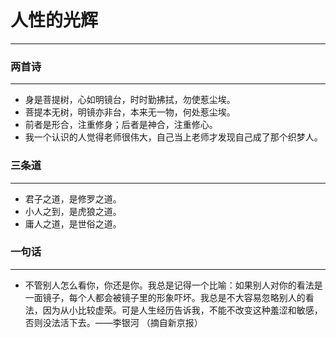 # 人性的光辉
***

### 两首诗
***
* 身是菩提树，心如明镜台，时时勤拂拭，勿使惹尘埃。
* 菩提本无树，明镜亦非台，本来无一物，何处惹尘埃。
* 前者是形合，注重修身；后者是神合，注重修心。
* 我一个认识的人觉得老师很伟大，自己当上老师才发现自己成了那个织梦人。

### 三条道
***
* 君子之道，是修罗之道。
* 小人之到，是虎狼之道。
* 庸人之道，是世俗之道。

### 一句话
***
* 不管别人怎么看你，你还是你。我总是记得一个比喻：如果别人对你的看法是一面镜子，每个人都会被镜子里的形象吓坏。我总是不大容易忽略别人的看法，因为从小比较虚荣。可是人生经历告诉我，不能不改变这种羞涩和敏感，否则没法活下去。——李银河 （摘自新京报）

